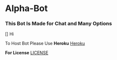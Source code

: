 # Alpha-Bot

### This Bot Is Made for Chat and Many Options

[] Hi

To Host Bot Please Use **Heroku** [Heroku](https://www.heroku.com)

**For License** [LICENSE](https://github.com/b0tdev/Alpha-Bot/blob/master/LICENSE) 
